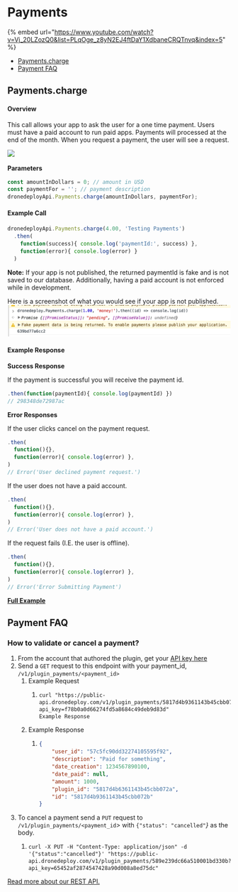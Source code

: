 # Payments

{% embed url="https://www.youtube.com/watch?v=Vj_20LZozQ0&list=PLqOge_z8yN2EJ4ftDaY1XdbaneCRQTnvq&index=5" %}

* [Payments.charge](payments.md#payments.charge)
* [Payment FAQ](payments.md#payment-faq)

## Payments.charge

#### Overview

This call allows your app to ask the user for a one time payment. Users must have a paid account to run paid apps. Payments will processed at the end of the month. When you request a payment, the user will see a request.

![](<../../../.gitbook/assets/payment\_request\_screenshot (2).png>)

**Parameters**

```javascript
const amountInDollars = 0; // amount in USD
const paymentFor = ''; // payment description
dronedeployApi.Payments.charge(amountInDollars, paymentFor);
```

#### Example Call

```javascript
dronedeployApi.Payments.charge(4.00, 'Testing Payments')
  .then(
    function(success){ console.log('paymentId:', success) },
    function(error){ console.log(error) }
  )
```

**Note:** If your app is not published, the returned paymentId is fake and is not saved to our database. Additionally, having a paid account is not enforced while in development.

Here is a screenshot of what you would see if your app is not published. ![](../../../.gitbook/assets/fakepayment.png)

#### Example Response

**Success Response**

If the payment is successful you will receive the payment id.

```javascript
.then(function(paymentId){ console.log(paymentId) })
// 298348de72987ac
```

**Error Responses**

If the user clicks cancel on the payment request.

```javascript
.then(
  function(){},
  function(error){ console.log(error) },
)
// Error('User declined payment request.')
```

If the user does not have a paid account.

```javascript
.then(
  function(){},
  function(error){ console.log(error) },
)
// Error('User does not have a paid account.')
```

If the request fails (I.E. the user is offline).

```javascript
.then(
  function(){},
  function(error){ console.log(error) },
)
// Error('Error Submitting Payment')
```

[**Full Example**](../app-examples/example-payments.charge.md)

## Payment FAQ

### How to validate or cancel a payment?

1. From the account that authored the plugin, get your [API key here](../../api/authentication.md)
2. Send a `GET` request to this endpoint with your payment\_id, `/v1/plugin_payments/<payment_id>`
   1. Example Request
      1. ```shell
         curl "https://public-api.dronedeploy.com/v1/plugin_payments/5817d4b9361143b45cbb072b?api_key=f78b0a0d66274fd5a8684c49deb9d83d"
         Example Response
         ```
   2. Example Response
      1. ```json
         {
             "user_id": "57c5fc90dd32274105595f92", 
             "description": "Paid for something", 
             "date_creation": 1234567890100, 
             "date_paid": null, 
             "amount": 1000, 
             "plugin_id": "5817d4b6361143b45cbb072a", 
             "id": "5817d4b9361143b45cbb072b"
         }
         ```
3. To cancel a payment send a `PUT` request to `/v1/plugin_payments/<payment_id`_>_ with `{"status": "cancelled"`_}_ as the body.
   1. ```shell
      curl -X PUT -H "Content-Type: application/json" -d '{"status":"cancelled"}' "https://public-api.dronedeploy.com/v1/plugin_payments/589e239dc66a510001bd330b?api_key=65452af2874547428a90d008a8ed75dc"
      ```

[Read more about our REST API.](https://help.dronedeploy.com/hc/en-us/articles/1500004860561-Getting-started-API-key)
